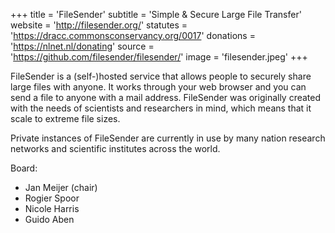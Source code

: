 +++
title = 'FileSender'
subtitle = 'Simple & Secure Large File Transfer'
website = 'http://filesender.org/'
statutes = 'https://dracc.commonsconservancy.org/0017'
donations = 'https://nlnet.nl/donating'
source = 'https://github.com/filesender/filesender/'
image = 'filesender.jpeg'
+++

FileSender is a (self-)hosted service that allows people to securely share large files with anyone. It works through your web browser and you can send a file to anyone with a mail address. FileSender was originally created with the needs of scientists and researchers in mind, which means that it scale to extreme file sizes.

Private instances of FileSender are currently in use by many nation research networks and scientific institutes across the world.

Board:
 * Jan Meijer (chair)
 * Rogier Spoor
 * Nicole Harris
 * Guido Aben
